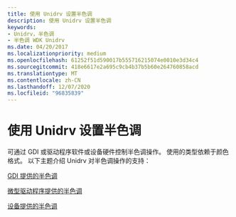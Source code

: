 ```yaml
---
title: 使用 Unidrv 设置半色调
description: 使用 Unidrv 设置半色调
keywords:
- Unidrv，半色调
- 半色调 WDK Unidrv
ms.date: 04/20/2017
ms.localizationpriority: medium
ms.openlocfilehash: 61252f51d590017b555716215074e0010e3d34c4
ms.sourcegitcommit: 418e6617e2a695c9cb4b37b5b60e264760858acd
ms.translationtype: MT
ms.contentlocale: zh-CN
ms.lasthandoff: 12/07/2020
ms.locfileid: "96835839"
---
```

# <a name="halftoning-with-unidrv"></a>使用 Unidrv 设置半色调





可通过 GDI 或驱动程序软件或设备硬件控制半色调操作。 使用的类型依赖于颜色格式。 以下主题介绍 Unidrv 对半色调操作的支持：

[GDI 提供的半色调](gdi-supplied-halftoning.md)

[微型驱动程序提供的半色调](minidriver-supplied-halftoning.md)

[设备提供的半色调](device-supplied-halftoning.md)

 

 




